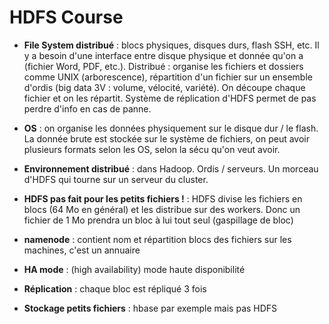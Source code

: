 # HDFS Course

- **File System distribué** : blocs physiques, disques durs, flash SSH, etc. Il y a besoin d'une interface entre disque physique et donnée qu'on a (fichier Word, PDF, etc.). Distribué : organise les fichiers et dossiers comme UNIX (arborescence), répartition d'un fichier sur un ensemble d'ordis (big data 3V : volume, vélocité, variété). On découpe chaque fichier et on les répartit. Système de réplication d'HDFS permet de pas perdre d'info en cas de panne.

- **OS** : on organise les données physiquement sur le disque dur / le flash. La donnée brute est stockée sur le système de fichiers, on peut avoir plusieurs formats selon les OS, selon la sécu qu'on veut avoir.

- **Environnement distribué** : dans Hadoop. Ordis / serveurs. Un morceau d'HDFS qui tourne sur un serveur du cluster.

- **HDFS pas fait pour les petits fichiers !** : HDFS divise les fichiers en blocs (64 Mo en général) et les distribue sur des workers. Donc un fichier de 1 Mo prendra un bloc à lui tout seul (gaspillage de bloc)

- **namenode** : contient nom et répartition blocs des fichiers sur les machines, c'est un annuaire

- **HA mode** : (high availability) mode haute disponibilité

- **Réplication** : chaque bloc est répliqué 3 fois

- **Stockage petits fichiers** : hbase par exemple mais pas HDFS
